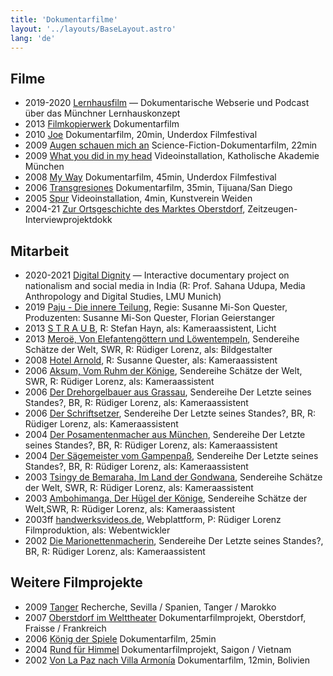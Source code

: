 ```yaml
---
title: 'Dokumentarfilme'
layout: '../layouts/BaseLayout.astro'
lang: 'de'
---
```




  
## Filme 

- 2019-2020 [Lernhausfilm](https://lernhausfilm.de/) — Dokumentarische Webserie und Podcast über das Münchner Lernhauskonzept
- 2013 [Filmkopierwerk](filmkopierwerk) Dokumentarfilm
- 2010 [Joe](parfuem) Dokumentarfilm, 20min, Underdox Filmfestival
- 2009 [Augen schauen mich an](augen) Science-Fiction-Dokumentarfilm, 22min
- 2009 [What you did in my head](paulus) Videoinstallation, Katholische Akademie München
- 2008 [My Way](myway) Dokumentarfilm, 45min, Underdox Filmfestival
- 2006 [Transgresiones](tijuana) Dokumentarfilm, 35min, Tijuana/San Diego
- 2005 [Spur](spur) Videoinstallation, 4min, Kunstverein Weiden
- 2004-21 [Zur Ortsgeschichte des Marktes Oberstdorf](oberstdorf), Zeitzeugen-Interviewprojektdokk

  

## Mitarbeit

- 2020-2021 [Digital Dignity](https://www.fordigitaldignity.com/) — Interactive documentary project on nationalism and social media in India (R: Prof. Sahana Udupa, Media Anthropology and Digital Studies, LMU Munich)
- 2019 [Paju - Die innere Teilung](http://www.mandarinenfilm.de/paju.html), Regie: Susanne Mi-Son Quester, Produzenten: Susanne Mi-Son Quester, Florian Geierstanger
- 2013 [S T R A U B](http://gs.udk-berlin.de/stipendiaten/stefan-hayn/), R: Stefan Hayn, als: Kameraassistent, Licht
- 2013 [Meroë, Von Elefantengöttern und Löwentempeln](http://www.swr.de/schaetze-der-welt/meroe-schaetze-der-welt-sudan/-/id=5355190/nid=5355190/did=10697906/mpdid=10712992/1ce4lsm/index.html), Sendereihe Schätze der Welt, SWR, R: Rüdiger Lorenz, als: Bildgestalter
- 2008 [Hotel Arnold](http://www.mandarinenfilm.de/gespenster.html), R: Susanne Quester, als: Kameraassistent
- 2006 [Aksum, Vom Ruhm der Könige](https://www.swr.de/schaetze-der-welt/aksum/-/id=5355190/did=5983412/nid=5355190/4eu0gm/index.html), Sendereihe Schätze der Welt, SWR, R: Rüdiger Lorenz, als: Kameraassistent
- 2006 [Der Drehorgelbauer aus Grassau](http://www.handwerksvideos.de/drehorgelbauer.htm), Sendereihe Der Letzte seines Standes?, BR, R: Rüdiger Lorenz, als: Kameraassistent
- 2006 [Der Schriftsetzer](http://www.handwerksvideos.de/schriftsetzer.htm), Sendereihe Der Letzte seines Standes?, BR, R: Rüdiger Lorenz, als: Kameraassistent
- 2004 [Der Posamentenmacher aus München](http://www.handwerksvideos.de/posamentenmacher.htm), Sendereihe Der Letzte seines Standes?, BR, R: Rüdiger Lorenz, als: Kameraassistent
- 2004 [Der Sägemeister vom Gampenpaß](http://www.handwerksvideos.de/saegemeister.htm), Sendereihe Der Letzte seines Standes?, BR, R: Rüdiger Lorenz, als: Kameraassistent
- 2003 [Tsingy de Bemaraha, Im Land der Gondwana](https://www.swrfernsehen.de/tsingy-de-bemaraha/-/id=2798/did=5982954/nid=2798/y5hys8/index.html), Sendereihe Schätze der Welt, SWR, R: Rüdiger Lorenz, als: Kameraassistent
- 2003 [Ambohimanga, Der Hügel der Könige](https://www.swrfernsehen.de/ambohimanga/-/id=2798/did=5982908/nid=2798/4kqgt0/index.html), Sendereihe Schätze der Welt,SWR, R: Rüdiger Lorenz, als: Kameraassistent
- 2003ff [handwerksvideos.de](http://www.handwerksvideos.de/), Webplattform, P: Rüdiger Lorenz Filmproduktion, als: Webentwickler
- 2002 [Die Marionettenmacherin](http://www.handwerksvideos.de/marionettenmacherin.htm), Sendereihe Der Letzte seines Standes?, BR, R: Rüdiger Lorenz, als: Kameraassistent

  

## Weitere Filmprojekte

- 2009 [Tanger](tanger) Recherche, Sevilla / Spanien, Tanger / Marokko
- 2007 [Oberstdorf im Welttheater](welttheater) Dokumentarfilmprojekt, Oberstdorf, Fraisse / Frankreich
- 2006 [König der Spiele](yugioh) Dokumentarfilm, 25min
- 2004 [Rund für Himmel](rund_fuer_himmel) Dokumentarfilmprojekt, Saigon / Vietnam
- 2002 [Von La Paz nach Villa Armonía](villaarmonia) Dokumentarfilm, 12min, Bolivien

